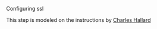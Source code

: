 Configuring ssl

This step is modeled on the instructions by [Charles Hallard](https://hallard.me/enable-ssl-for-apache-server-in-5-minutes/)







